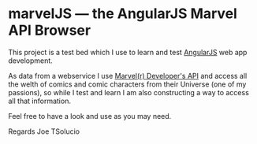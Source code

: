 # marvelJS — the AngularJS Marvel API Browser

This project is a test bed which I use to learn and test [AngularJS](http://angularjs.org/) web app development.

As data from a webservice I use [Marvel(r) Developer's API](https://developer.marvel.com/) and access all the welth of comics and comic characters from their Universe (one of my passions), so while I test and learn I am also constructing a way to access all that information.

Feel free to have a look and use as you may need.

Regards
Joe
TSolucio

